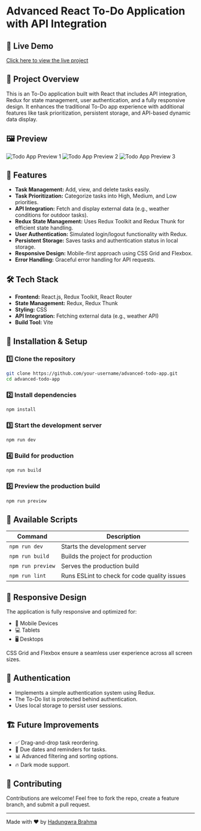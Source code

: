 # Advanced React To-Do Application with API Integration

## 🚀 Live Demo
[Click here to view the live project](https://todo-app-hadungwrabrahmas-projects.vercel.app/)

## 📌 Project Overview
This is an To-Do application built with React that includes API integration, Redux for state management, user authentication, and a fully responsive design. It enhances the traditional To-Do app experience with additional features like task prioritization, persistent storage, and API-based dynamic data display.

## 🖼️ Preview
![Todo App Preview 1](public/preview-img/preview-1.png)
![Todo App Preview 2](public/preview-img/preview-2.png)
![Todo App Preview 3](public/preview-img/preview-3.png)

## 🎯 Features
- **Task Management:** Add, view, and delete tasks easily.
- **Task Prioritization:** Categorize tasks into High, Medium, and Low priorities.
- **API Integration:** Fetch and display external data (e.g., weather conditions for outdoor tasks).
- **Redux State Management:** Uses Redux Toolkit and Redux Thunk for efficient state handling.
- **User Authentication:** Simulated login/logout functionality with Redux.
- **Persistent Storage:** Saves tasks and authentication status in local storage.
- **Responsive Design:** Mobile-first approach using CSS Grid and Flexbox.
- **Error Handling:** Graceful error handling for API requests.

## 🛠️ Tech Stack
- **Frontend:** React.js, Redux Toolkit, React Router
- **State Management:** Redux, Redux Thunk
- **Styling:** CSS
- **API Integration:** Fetching external data (e.g., weather API)
- **Build Tool:** Vite

## 🔧 Installation & Setup
### 1️⃣ Clone the repository
```bash
git clone https://github.com/your-username/advanced-todo-app.git
cd advanced-todo-app
```
### 2️⃣ Install dependencies
```bash
npm install
```
### 3️⃣ Start the development server
```bash
npm run dev
```
### 4️⃣ Build for production
```bash
npm run build
```
### 5️⃣ Preview the production build
```bash
npm run preview
```

## 📜 Available Scripts
| Command            | Description                                      |
|--------------------|--------------------------------------------------|
| `npm run dev`     | Starts the development server                   |
| `npm run build`   | Builds the project for production               |
| `npm run preview` | Serves the production build                     |
| `npm run lint`    | Runs ESLint to check for code quality issues    |


## 🎨 Responsive Design
The application is fully responsive and optimized for:
- 📱 Mobile Devices
- 💻 Tablets
- 🖥️ Desktops

CSS Grid and Flexbox ensure a seamless user experience across all screen sizes.

## 🔐 Authentication
- Implements a simple authentication system using Redux.
- The To-Do list is protected behind authentication.
- Uses local storage to persist user sessions.

## 🏗️ Future Improvements
- ✅ Drag-and-drop task reordering.
- 📅 Due dates and reminders for tasks.
- 📊 Advanced filtering and sorting options.
- 🔥 Dark mode support.


## 🤝 Contributing
Contributions are welcome! Feel free to fork the repo, create a feature branch, and submit a pull request.

---
Made with ❤️ by [Hadungwra Brahma](https://github.com/HadungwraBrahma)